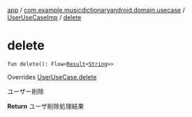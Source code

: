 [app](../../index.md) / [com.example.musicdictionaryandroid.domain.usecase](../index.md) / [UserUseCaseImp](index.md) / [delete](./delete.md)

# delete

`fun delete(): Flow<`[`Result`](../../com.example.musicdictionaryandroid.domain.model.value/-result/index.md)`<`[`String`](https://kotlinlang.org/api/latest/jvm/stdlib/kotlin/-string/index.html)`>>`

Overrides [UserUseCase.delete](../-user-use-case/delete.md)

ユーザー削除

**Return**
ユーザ削除処理結果

